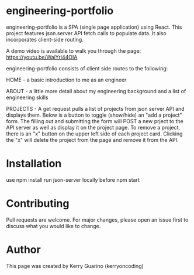 # engineering-portfolio

engineering-portfolio is a SPA (single page application) using React.  This project features json.server API fetch calls to populate data.  It also incorporates client-side routing. 

A demo video is available to walk you through the page: https://youtu.be/WaiYrl44OIA

engineering-portfolio consists of client side routes to the following:

HOME - a basic introduction to me as an engineer

ABOUT - a little more detail about my engineering background and a list of engineering skills

PROJECTS - A get request pulls a list of projects from json server API and displays them. Below is a button to toggle (show/hide) an "add a project" form.  The filling out and submitting the form will POST a new prject to the API server as well as display it on the project page.  To remove a project, there is an "x" button on the upper left side of each project card.  Clicking the "x" will delete the project from the page and remove it from the API. 

# Installation

use npm install
run json-server locally before npm start


# Contributing

Pull requests are welcome. For major changes, please open an issue first to discuss what you would like to change.


# Author

This page was created by Kerry Guarino (kerryoncoding)
